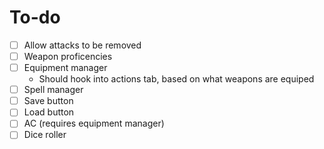 # To-do
- [ ] Allow attacks to be removed
- [ ] Weapon proficencies
- [ ] Equipment manager
    - Should hook into actions tab, based on what weapons are equiped
- [ ] Spell manager
- [ ] Save button
- [ ] Load button
- [ ] AC (requires equipment manager)
- [ ] Dice roller